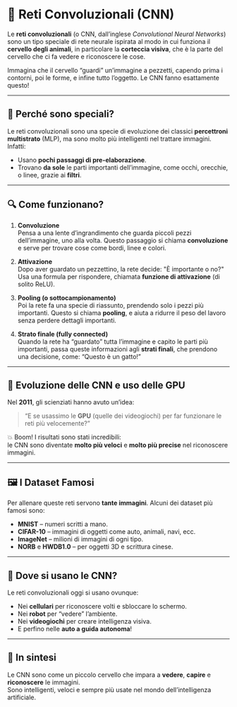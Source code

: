 # 🧠 Reti Convoluzionali (CNN)

Le **reti convoluzionali** (o CNN, dall’inglese *Convolutional Neural Networks*) sono un tipo speciale di rete neurale ispirata al modo in cui funziona il **cervello degli animali**, in particolare la **corteccia visiva**, che è la parte del cervello che ci fa vedere e riconoscere le cose.

Immagina che il cervello “guardi” un’immagine a pezzetti, capendo prima i contorni, poi le forme, e infine tutto l’oggetto. Le CNN fanno esattamente questo!

---

## 🧬 Perché sono speciali?

Le reti convoluzionali sono una specie di evoluzione dei classici **percettroni multistrato** (MLP), ma sono molto più intelligenti nel trattare immagini. Infatti:

- Usano **pochi passaggi di pre-elaborazione**.
- Trovano **da sole** le parti importanti dell’immagine, come occhi, orecchie, o linee, grazie ai **filtri**.

---

## 🔍 Come funzionano?

1. **Convoluzione**  
   Pensa a una lente d’ingrandimento che guarda piccoli pezzi dell’immagine, uno alla volta. Questo passaggio si chiama **convoluzione** e serve per trovare cose come bordi, linee e colori.

2. **Attivazione**  
   Dopo aver guardato un pezzettino, la rete decide: "È importante o no?" Usa una formula per rispondere, chiamata **funzione di attivazione** (di solito ReLU).

3. **Pooling (o sottocampionamento)**  
   Poi la rete fa una specie di riassunto, prendendo solo i pezzi più importanti. Questo si chiama **pooling**, e aiuta a ridurre il peso del lavoro senza perdere dettagli importanti.

4. **Strato finale (fully connected)**  
   Quando la rete ha “guardato” tutta l’immagine e capito le parti più importanti, passa queste informazioni agli **strati finali**, che prendono una decisione, come: “Questo è un gatto!”

---

## 🚀 Evoluzione delle CNN e uso delle GPU

Nel **2011**, gli scienziati hanno avuto un’idea:  
> “E se usassimo le **GPU** (quelle dei videogiochi) per far funzionare le reti più velocemente?”

💥 Boom! I risultati sono stati incredibili:  
le CNN sono diventate **molto più veloci** e **molto più precise** nel riconoscere immagini.

---

## 🖼️ I Dataset Famosi

Per allenare queste reti servono **tante immagini**. Alcuni dei dataset più famosi sono:

- **MNIST** – numeri scritti a mano.
- **CIFAR-10** – immagini di oggetti come auto, animali, navi, ecc.
- **ImageNet** – milioni di immagini di ogni tipo.
- **NORB** e **HWDB1.0** – per oggetti 3D e scrittura cinese.

---

## 🤖 Dove si usano le CNN?

Le reti convoluzionali oggi si usano ovunque:

- Nei **cellulari** per riconoscere volti e sbloccare lo schermo.
- Nei **robot** per “vedere” l’ambiente.
- Nei **videogiochi** per creare intelligenza visiva.
- E perfino nelle **auto a guida autonoma**!

---

## 🧠 In sintesi

Le CNN sono come un piccolo cervello che impara a **vedere**, **capire** e **riconoscere** le immagini.  
Sono intelligenti, veloci e sempre più usate nel mondo dell’intelligenza artificiale.
